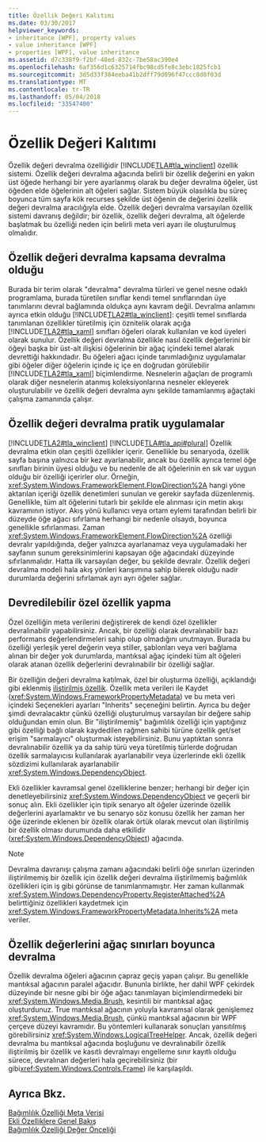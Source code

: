 ```yaml
---
title: Özellik Değeri Kalıtımı
ms.date: 03/30/2017
helpviewer_keywords:
- inheritance [WPF], property values
- value inheritance [WPF]
- properties [WPF], value inheritance
ms.assetid: d7c338f9-f2bf-48ed-832c-7be58ac390e4
ms.openlocfilehash: 6af356d1c6325714fbc98cd5fe8c3ebc1825fcb1
ms.sourcegitcommit: 3d5d33f384eeba41b2dff79d096f47ccc8d8f03d
ms.translationtype: MT
ms.contentlocale: tr-TR
ms.lasthandoff: 05/04/2018
ms.locfileid: "33547400"
---
```

# <a name="property-value-inheritance"></a>Özellik Değeri Kalıtımı
Özellik değeri devralma özelliğidir [!INCLUDE[TLA#tla_winclient](../../../../includes/tlasharptla-winclient-md.md)] özellik sistemi. Özellik değeri devralma ağacında belirli bir özellik değerini en yakın üst öğede herhangi bir yere ayarlanmış olarak bu değer devralma öğeler, üst öğeden elde öğelerinin alt öğeleri sağlar. Sistem büyük olasılıkla bu süreç boyunca tüm sayfa kök recurses şekilde üst öğenin de değerini özellik değeri devralma aracılığıyla elde. Özellik değeri devralma varsayılan özellik sistemi davranış değildir; bir özellik, özellik değeri devralma, alt öğelerde başlatmak bu özelliği neden için belirli meta veri ayarı ile oluşturulmuş olmalıdır.  
  

  
<a name="Property_Value_Inheritance_is_Containment_Inheritance"></a>   
## <a name="property-value-inheritance-is-containment-inheritance"></a>Özellik değeri devralma kapsama devralma olduğu  
 Burada bir terim olarak "devralma" devralma türleri ve genel nesne odaklı programlama, burada türetilen sınıflar kendi temel sınıflarından üye tanımlarını devral bağlamında oldukça aynı kavram değil. Devralma anlamını ayrıca etkin olduğu [!INCLUDE[TLA2#tla_winclient](../../../../includes/tla2sharptla-winclient-md.md)]: çeşitli temel sınıflarda tanımlanan özellikler türetilmiş için öznitelik olarak açığa [!INCLUDE[TLA2#tla_xaml](../../../../includes/tla2sharptla-xaml-md.md)] sınıfları öğeleri olarak kullanılan ve kod üyeleri olarak sunulur. Özellik değeri devralma özellikle nasıl özellik değerlerini bir öğeyi başka bir üst-alt ilişkisi öğelerinin bir ağaç içindeki temel alarak devrettiği hakkındadır. Bu öğeleri ağacı içinde tanımladığınız uygulamalar gibi öğeler diğer öğelerin içinde iç içe en doğrudan görülebilir [!INCLUDE[TLA2#tla_xaml](../../../../includes/tla2sharptla-xaml-md.md)] biçimlendirme. Nesnelerin ağaçları de programlı olarak diğer nesnelerin atanmış koleksiyonlarına nesneler ekleyerek oluşturulabilir ve özellik değeri devralma aynı şekilde tamamlanmış ağaçtaki çalışma zamanında çalışır.  
  
<a name="Practical_Applications_of_Property_Value_Inheritance"></a>   
## <a name="practical-applications-of-property-value-inheritance"></a>Özellik değeri devralma pratik uygulamalar  
 [!INCLUDE[TLA2#tla_winclient](../../../../includes/tla2sharptla-winclient-md.md)] [!INCLUDE[TLA#tla_api#plural](../../../../includes/tlasharptla-apisharpplural-md.md)] Özellik devralma etkin olan çeşitli özellikler içerir. Genellikle bu senaryoda, özellik sayfa başına yalnızca bir kez ayarlanabilir, ancak bu özellik ayrıca temel öğe sınıfları birinin üyesi olduğu ve bu nedenle de alt öğelerinin en sık var uygun olduğu bir özelliği içerirler olur. Örneğin, <xref:System.Windows.FrameworkElement.FlowDirection%2A> hangi yöne aktarılan içeriği özellik denetimleri sunulan ve gerekir sayfada düzenlenmiş. Genellikle, tüm alt öğelerini tutarlı bir şekilde ele alınması için metin akışı kavramının istiyor. Akış yönü kullanıcı veya ortam eylemi tarafından belirli bir düzeyde öğe ağacı sıfırlama herhangi bir nedenle olsaydı, boyunca genellikle sıfırlanması. Zaman <xref:System.Windows.FrameworkElement.FlowDirection%2A> özelliği devralır yapıldığında, değer yalnızca ayarlanamaz veya uygulamadaki her sayfanın sunum gereksinimlerini kapsayan öğe ağacındaki düzeyinde sıfırlanmalıdır. Hatta ilk varsayılan değer, bu şekilde devralır. Özellik değeri devralma modeli hala akış yönleri karışımına sahip bilerek olduğu nadir durumlarda değerini sıfırlamak ayrı ayrı öğeler sağlar.  
  
<a name="Making_a_Custom_Property_Inheritable"></a>   
## <a name="making-a-custom-property-inheritable"></a>Devredilebilir özel özellik yapma  
 Özel özelliğin meta verilerini değiştirerek de kendi özel özellikler devralınabilir yapabilirsiniz. Ancak, bir özelliği olarak devralınabilir bazı performans değerlendirmeleri sahip olup olmadığını unutmayın. Burada bu özelliği yerleşik yerel değerin veya stiller, şablonları veya veri bağlama alınan bir değer yok durumlarda, mantıksal ağaç içindeki tüm alt öğeleri olarak atanan özellik değerlerini devralınabilir bir özelliği sağlar.  
  
 Bir özelliğin değeri devralma katılmak, özel bir oluşturma özelliği, açıklandığı gibi eklenmiş [iliştirilmiş özellik](../../../../docs/framework/wpf/advanced/how-to-register-an-attached-property.md). Özellik meta verileri ile Kaydet (<xref:System.Windows.FrameworkPropertyMetadata>) ve bu meta veri içindeki Seçenekleri ayarları "Inherits" seçeneğini belirtin. Ayrıca bu değer şimdi devralacaktır çünkü özelliği oluşturulmuş varsayılan bir değere sahip olduğundan emin olun. Bir "iliştirilmemiş" bağımlılık özelliği için yaptığınız gibi özelliği bağlı olarak kaydedilen rağmen sahibi türüne özellik get/set erişim "sarmalayıcı" oluşturmak isteyebilirsiniz. Bunu yaptıktan sonra devralınabilir özellik ya da sahip türü veya türetilmiş türlerde doğrudan özellik sarmalayıcısı kullanılarak ayarlanabilir veya üzerlerinde ekli özellik sözdizimi kullanılarak ayarlanabilir <xref:System.Windows.DependencyObject>.  
  
 Ekli özellikler kavramsal genel özelliklerine benzer; herhangi bir değer için denetleyebilirsiniz <xref:System.Windows.DependencyObject> ve geçerli bir sonuç alın. Ekli özellikler için tipik senaryo alt öğeler üzerinde özellik değerlerini ayarlamaktır ve bu senaryo söz konusu özellik her zaman her öğe üzerinde eklenen bir özellik olarak örtük olarak mevcut olan iliştirilmiş bir özellik olması durumunda daha etkilidir (<xref:System.Windows.DependencyObject>) ağacında.  
  
> [!NOTE]
>  Devralma davranışı çalışma zamanı ağacındaki belirli öğe sınırları üzerinden iliştirilmemiş bir özellik için özellik değeri devralma iliştirilmemiş bağımlılık özellikleri için iş gibi görünse de tanımlanmamıştır. Her zaman kullanmak <xref:System.Windows.DependencyProperty.RegisterAttached%2A> belirttiğiniz özellikleri kaydetmek için <xref:System.Windows.FrameworkPropertyMetadata.Inherits%2A> meta veriler.  
  
<a name="InheritanceContext"></a>   
## <a name="inheriting-property-values-across-tree-boundaries"></a>Özellik değerlerini ağaç sınırları boyunca devralma  
 Özellik devralma öğeleri ağacının çapraz geçiş yapan çalışır. Bu genellikle mantıksal ağacının paralel ağacıdır. Bununla birlikte, her dahil WPF çekirdek düzeyinde bir nesne gibi bir öğe ağacı tanımlayan biçimlendirmedeki bir <xref:System.Windows.Media.Brush>, kesintili bir mantıksal ağaç oluşturdunuz. True mantıksal ağacının yoluyla kavramsal olarak genişlemez <xref:System.Windows.Media.Brush>, çünkü mantıksal ağacının bir WPF çerçeve düzeyi kavramıdır. Bu yöntemleri kullanarak sonuçları yansıtılmış görebilirsiniz <xref:System.Windows.LogicalTreeHelper>. Ancak, özellik değeri devralma bu mantıksal ağacında boşluğunu ve devralınabilir özellik iliştirilmiş bir özellik ve kasıtlı devralmayı engelleme sınır kayıtlı olduğu sürece, devralınan değerleri hala geçirebilirsiniz (bir gibi<xref:System.Windows.Controls.Frame>) ile karşılaşıldı.  
  
## <a name="see-also"></a>Ayrıca Bkz.  
 [Bağımlılık Özelliği Meta Verisi](../../../../docs/framework/wpf/advanced/dependency-property-metadata.md)  
 [Ekli Özelliklere Genel Bakış](../../../../docs/framework/wpf/advanced/attached-properties-overview.md)  
 [Bağımlılık Özelliği Değer Önceliği](../../../../docs/framework/wpf/advanced/dependency-property-value-precedence.md)
